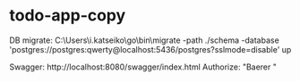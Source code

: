 # todo-app-copy
 
DB migrate:
    C:\Users\i.katseiko\go\bin\migrate -path ./schema -database 'postgres://postgres:qwerty@localhost:5436/postgres?sslmode=disable' up

Swagger:
    http://localhost:8080/swagger/index.html
    Authorize: "Baerer <token value>"